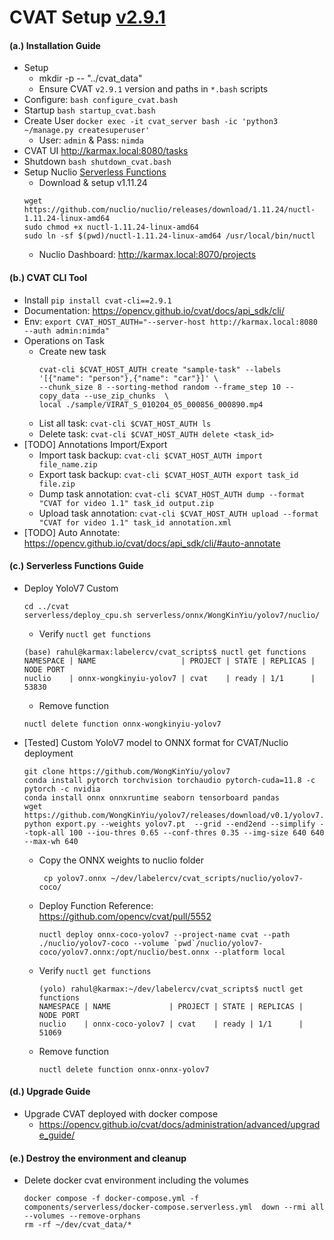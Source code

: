 # CVAT Setup [v2.9.1](https://github.com/opencv/cvat/releases/tag/v2.9.1)

#### (a.) Installation Guide
- Setup
    - mkdir -p -- "../cvat_data"
    - Ensure CVAT `v2.9.1` version and paths in `*.bash` scripts
- Configure: `bash configure_cvat.bash`
- Startup `bash startup_cvat.bash`
- Create User `docker exec -it cvat_server bash -ic 'python3 ~/manage.py createsuperuser'` 
    - User: `admin` & Pass: `nimda`
- CVAT UI http://karmax.local:8080/tasks
- Shutdown `bash shutdown_cvat.bash`
- Setup Nuclio [Serverless Functions](https://opencv.github.io/cvat/docs/manual/advanced/serverless-tutorial/)
    - Download & setup v1.11.24
    ```
    wget https://github.com/nuclio/nuclio/releases/download/1.11.24/nuctl-1.11.24-linux-amd64
    sudo chmod +x nuctl-1.11.24-linux-amd64
    sudo ln -sf $(pwd)/nuctl-1.11.24-linux-amd64 /usr/local/bin/nuctl
    ```
    - Nuclio Dashboard: http://karmax.local:8070/projects

#### (b.) CVAT CLI Tool
- Install `pip install cvat-cli==2.9.1`
- Documentation: https://opencv.github.io/cvat/docs/api_sdk/cli/
- Env: `export CVAT_HOST_AUTH="--server-host http://karmax.local:8080 --auth admin:nimda"`
- Operations on Task
    - Create new task
        ```
        cvat-cli $CVAT_HOST_AUTH create "sample-task" --labels '[{"name": "person"},{"name": "car"}]' \
        --chunk_size 8 --sorting-method random --frame_step 10 --copy_data --use_zip_chunks  \
        local ./sample/VIRAT_S_010204_05_000856_000890.mp4
        ```
    - List all task: `cvat-cli $CVAT_HOST_AUTH ls`
    - Delete  task: `cvat-cli $CVAT_HOST_AUTH delete <task_id>`
- [TODO] Annotations Import/Export
    - Import task backup: `cvat-cli $CVAT_HOST_AUTH import file_name.zip`
    - Export task backup: `cvat-cli $CVAT_HOST_AUTH export task_id file.zip`
    - Dump task annotation: `cvat-cli $CVAT_HOST_AUTH dump --format "CVAT for video 1.1" task_id output.zip`
    - Upload task annotation: `cvat-cli $CVAT_HOST_AUTH upload --format "CVAT for video 1.1" task_id annotation.xml`
- [TODO] Auto Annotate: https://opencv.github.io/cvat/docs/api_sdk/cli/#auto-annotate

#### (c.) Serverless Functions Guide
- Deploy YoloV7 Custom 
    ```
    cd ../cvat
    serverless/deploy_cpu.sh serverless/onnx/WongKinYiu/yolov7/nuclio/
    ```
    - Verify `nuctl get functions`
    ```
    (base) rahul@karmax:labelercv/cvat_scripts$ nuctl get functions
    NAMESPACE | NAME                   | PROJECT | STATE | REPLICAS | NODE PORT
    nuclio    | onnx-wongkinyiu-yolov7 | cvat    | ready | 1/1      | 53830
    ```
    - Remove function
    ```
    nuctl delete function onnx-wongkinyiu-yolov7
    ```
- [Tested] Custom YoloV7 model to ONNX format for CVAT/Nuclio deployment
    ```
    git clone https://github.com/WongKinYiu/yolov7
    conda install pytorch torchvision torchaudio pytorch-cuda=11.8 -c pytorch -c nvidia
    conda install onnx onnxruntime seaborn tensorboard pandas
    wget https://github.com/WongKinYiu/yolov7/releases/download/v0.1/yolov7.pt
    python export.py --weights yolov7.pt  --grid --end2end --simplify --topk-all 100 --iou-thres 0.65 --conf-thres 0.35 --img-size 640 640 --max-wh 640
    ```
    - Copy the ONNX weights to nuclio folder
        ```
         cp yolov7.onnx ~/dev/labelercv/cvat_scripts/nuclio/yolov7-coco/
        ```
    - Deploy Function Reference: https://github.com/opencv/cvat/pull/5552
        ```
        nuctl deploy onnx-coco-yolov7 --project-name cvat --path ./nuclio/yolov7-coco --volume `pwd`/nuclio/yolov7-coco/yolov7.onnx:/opt/nuclio/best.onnx --platform local
        ```
    - Verify `nuctl get functions`
        ```
        (yolo) rahul@karmax:~/dev/labelercv/cvat_scripts$ nuctl get functions
        NAMESPACE | NAME             | PROJECT | STATE | REPLICAS | NODE PORT
        nuclio    | onnx-coco-yolov7 | cvat    | ready | 1/1      | 51069
        ```
    - Remove function
        ```
        nuctl delete function onnx-onnx-yolov7
        ```

#### (d.) Upgrade Guide
- Upgrade CVAT deployed with docker compose 
    - https://opencv.github.io/cvat/docs/administration/advanced/upgrade_guide/

#### (e.) Destroy the environment and cleanup
- Delete docker cvat environment including the volumes
    ```
    docker compose -f docker-compose.yml -f components/serverless/docker-compose.serverless.yml  down --rmi all --volumes --remove-orphans
    rm -rf ~/dev/cvat_data/*
    ```